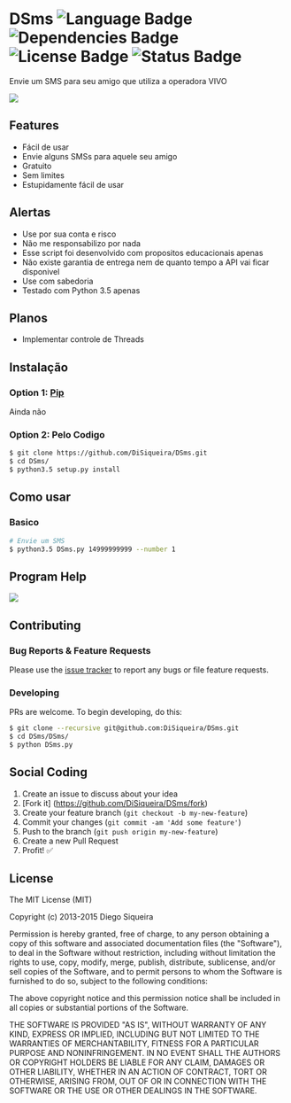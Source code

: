 # DSms ![Language Badge](https://img.shields.io/badge/Language-Python-red.svg) ![Dependencies Badge](https://img.shields.io/badge/Dependencies-None-brightgreen.svg) ![License Badge](https://img.shields.io/badge/License-MIT-blue.svg) ![Status Badge](https://img.shields.io/badge/Status-Stable-brightgreen.svg)

Envie um SMS para seu amigo que utiliza a operadora VIVO

![](http://g.recordit.co/jDLw0DTR9r.gif)

## Features

- Fácil de usar
- Envie alguns SMSs para aquele seu amigo
- Gratuito
- Sem limites
- Estupidamente fácil de usar

## Alertas

- Use por sua conta e risco
- Não me responsabilizo por nada
- Esse script foi desenvolvido com propositos educacionais apenas
- Não existe garantia de entrega nem de quanto tempo a API vai ficar disponivel
- Use com sabedoria
- Testado com Python 3.5 apenas

## Planos

- Implementar controle de Threads

## Instalação

### Option 1: [Pip](https://pip.pypa.io/en/stable/installing/)

Ainda não

### Option 2: Pelo Codigo

```bash
$ git clone https://github.com/DiSiqueira/DSms.git
$ cd DSms/
$ python3.5 setup.py install
```

## Como usar

### Basico

```bash
# Envie um SMS
$ python3.5 DSms.py 14999999999 --number 1
```

## Program Help

![](http://i.imgur.com/DEymsVr.png)

## Contributing

### Bug Reports & Feature Requests

Please use the [issue tracker](https://github.com/DiSiqueira/DSms/issues) to report any bugs or file feature requests.

### Developing

PRs are welcome. To begin developing, do this:

```bash
$ git clone --recursive git@github.com:DiSiqueira/DSms.git
$ cd DSms/DSms/
$ python DSms.py
```

## Social Coding

1. Create an issue to discuss about your idea
2. [Fork it] (https://github.com/DiSiqueira/DSms/fork)
3. Create your feature branch (`git checkout -b my-new-feature`)
4. Commit your changes (`git commit -am 'Add some feature'`)
5. Push to the branch (`git push origin my-new-feature`)
6. Create a new Pull Request
7. Profit! :white_check_mark:

## License

The MIT License (MIT)

Copyright (c) 2013-2015 Diego Siqueira

Permission is hereby granted, free of charge, to any person obtaining a copy
of this software and associated documentation files (the "Software"), to deal
in the Software without restriction, including without limitation the rights
to use, copy, modify, merge, publish, distribute, sublicense, and/or sell
copies of the Software, and to permit persons to whom the Software is
furnished to do so, subject to the following conditions:

The above copyright notice and this permission notice shall be included in
all copies or substantial portions of the Software.

THE SOFTWARE IS PROVIDED "AS IS", WITHOUT WARRANTY OF ANY KIND, EXPRESS OR
IMPLIED, INCLUDING BUT NOT LIMITED TO THE WARRANTIES OF MERCHANTABILITY,
FITNESS FOR A PARTICULAR PURPOSE AND NONINFRINGEMENT.  IN NO EVENT SHALL THE
AUTHORS OR COPYRIGHT HOLDERS BE LIABLE FOR ANY CLAIM, DAMAGES OR OTHER
LIABILITY, WHETHER IN AN ACTION OF CONTRACT, TORT OR OTHERWISE, ARISING FROM,
OUT OF OR IN CONNECTION WITH THE SOFTWARE OR THE USE OR OTHER DEALINGS IN
THE SOFTWARE.
